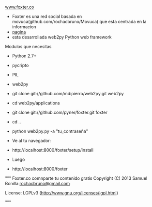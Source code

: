 www.foxter.co

- Foxter es una red social basada en movuca(github.com/rochacbruno/Movuca) que esta centrada en la informacion
- [pagina](http://foxter.co)
- esta desarrollada web2py Python web framework

Modulos que necesitas

- Python 2.7+
- pycripto
- PIL
- web2py

- git clone git://github.com/mdipierro/web2py.git web2py
- cd web2py/applications
- git clone git://github.com/pyner/foxter.git foxter
- cd ..
- python web2py.py -a "tu_contraseña"

- Ve al tu navegador:
- http://localhost:8000/foxter/setup/install
- Luego
- http://localhost:8000/foxter


"""
Foxter.co comnparte tu contenido gratis
Copyright (C) 2013 Samuel Bonilla <rochacbruno@gmail.com>

License: LGPLv3 (http://www.gnu.org/licenses/lgpl.html)

"""
